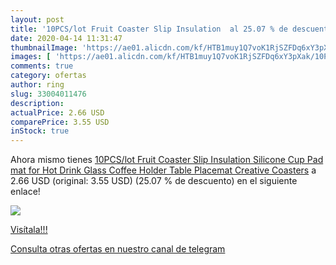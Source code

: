 ```yaml
---
layout: post
title: '10PCS/lot Fruit Coaster Slip Insulation  al 25.07 % de descuento'
date: 2020-04-14 11:31:47
thumbnailImage: 'https://ae01.alicdn.com/kf/HTB1muy1Q7voK1RjSZFDq6xY3pXak/10PCS-lot-Fruit-Coaster-Slip-Insulation-Silicone-Cup-Pad-mat-for-Hot-Drink-Glass-Coffee-Holder.jpg_350x350._SL200_.jpg'
images: [ 'https://ae01.alicdn.com/kf/HTB1muy1Q7voK1RjSZFDq6xY3pXak/10PCS-lot-Fruit-Coaster-Slip-Insulation-Silicone-Cup-Pad-mat-for-Hot-Drink-Glass-Coffee-Holder.jpg_350x350._SL200_.jpg' ]
comments: true
category: ofertas
author: ring
slug: 33004011476
description:
actualPrice: 2.66 USD
comparePrice: 3.55 USD
inStock: true
---
```


Ahora mismo tienes [10PCS/lot Fruit Coaster Slip Insulation Silicone Cup Pad mat for Hot Drink Glass Coffee Holder Table Placemat Creative Coasters](https://www.amazon.com/dp/33004011476/?tag=redken08-20) a 2.66 USD (original: 3.55 USD) (25.07 %  de descuento) en el siguiente enlace!

[![](https://ae01.alicdn.com/kf/HTB1muy1Q7voK1RjSZFDq6xY3pXak/10PCS-lot-Fruit-Coaster-Slip-Insulation-Silicone-Cup-Pad-mat-for-Hot-Drink-Glass-Coffee-Holder.jpg_350x350._SL200_.jpg)](https://www.amazon.com/dp/33004011476/?tag=redken08-20)

[Visítala!!!](https://www.amazon.com/dp/33004011476/?tag=redken08-20)

[Consulta otras ofertas en nuestro canal de telegram](https://t.me/s/ofertas25)
